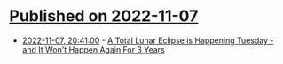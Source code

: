 # [Published on 2022-11-07](index.md)

* [2022-11-07, 20:41:00](https://science.slashdot.org/story/22/11/07/188237/a-total-lunar-eclipse-is-happening-tuesday---and-it-wont-happen-again-for-3-years?utm_source=rss1.0mainlinkanon&utm_medium=feed) - [A Total Lunar Eclipse is Happening Tuesday - and It Won't Happen Again For 3 Years](https://science.slashdot.org/story/22/11/07/188237/a-total-lunar-eclipse-is-happening-tuesday---and-it-wont-happen-again-for-3-years?utm_source=rss1.0mainlinkanon&utm_medium=feed)
